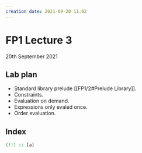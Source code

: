 ```yaml
---
creation date: 2021-09-20 11:02
---
```

#  FP1 Lecture 3
20th September 2021

## Lab plan
- Standard library prelude [[FP1/2#Prelude Library]].
- Constraints.
- Evaluation on demand.
- Expressions only evaled once.
- Order evaluation.

## Index
```hs
(!!) :: [a]
```